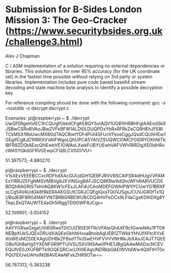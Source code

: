 # Submission for B-Sides London Mission 3: The Geo-Cracker (https://www.securitybsides.org.uk/challenge3.html)
Alex J Chapman

C / ASM implementation of a solution requiring no external dependencies or libraries. This solution aims for over 95% accuracy (for the UK coordinate set) in the fastest time possible without relying on 3rd party or system libraries. Implementation includes pure code based base64 stream decoding and state machine byte analysis to identify a possible decryption key.

For reference compiling should be done with the following command:
gcc -s -nostdlib -o decrypt decrypt.c

Examples:
pi@raspberrypi ~ $ ./decrypt UwQfSRgeHxlEC1hCQUgfGkkdCFgKEBQYSxtAQV1UGB1IHRBHFgIAAEodSk9JSBwCSRoBVAoJBwZVFkBFW1ALDl0LDUQPDxYbRxRFRkZeCQ9HEhJFEBITCkMSX19bUwcMXB0dTAQCBwtYDFdPUl4SFUcVFkoeCggJQxdCQUhHEw1GEglfCg8JD1IRR0tVVAIFWgoLQhUPCA5YAlVZSUQWCl0MCF0IDRYOXhNITklBFR9ZDQtAExcQHEwbVE1OWAsLXwkFUBYUEwhVAFVWVl8RDlgXE0IdHRocWA5YQkdGFRVGEwpCFQ8LCV0GVVU=

51.397573,-4.880270
    
pi@raspberrypi ~ $ ./decrypt V1sXExVEEEBCCxcRDFhdXAcGUUdGH1QEBFJRVV8SCAlFSR4dHUgVVFAMExYRRUZEFgNMSVMBVg8JXVlNSxgBAFJSCQ8KRw9dQhcWFhRARVUCDEBDQhRAGRtSTkhVAQ8KW1cFExJLAFdUCAoMDEFGWAIPW1lYCUwYG1BRXFsLCg5AVAUdGk8fRkERAAEGSUtCGRJCQFgIQxsTQ0VJSgsJCUVJGR0fTx1QUBsdEBFBR04MAFVNTBRBGRBEWUBCDQ4HVFkOCx9LFllaCgsKDlhDXg8YTkpLEkQTAlJWTE4aGh5IRggTEl0OWF8JCgs=
    
52.109901,-3.004152
    
pi@raspberrypi ~ $ ./decrypt AAYYGRseGxgeUVdISRweT0lCUlZRSE9ITRcVFAteQhAXFRcfGwwNAx1PT09NEBpXUk5JQExDRUdXAQEeGkhNHxsaBhobAgUEB1ZTWkkYHVJfXFtcXVxEXlsWExMZS0EXAgUDHBkZFBsdT1VJSwEHVFVVVVNHRkJbXAsJCAJTTQEEGBofGh8aHg5YXENFGR9PTUlVSU5XVlNSAw0PHE1JBgQAAwMADxcNCEVEQUIVE0JXUFBPTk9OQEQRCxcUXl0EAgUNDRkbGAEIWVtdWw4QXFtHT0xPQU1DUwUAHxlNSBAVEAwNFxkZHR9OTw==
    
56.767313,-5.363238
